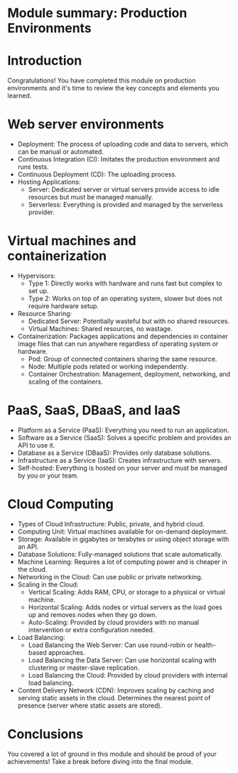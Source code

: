 # Module summary: Production Environments

# Introduction

Congratulations! You have completed this module on production environments and it's time to review the key concepts and elements you learned.

# Web server environments

- Deployment: The process of uploading code and data to servers, which can be manual or automated.
- Continuous Integration (CI): Imitates the production environment and runs tests.
- Continuous Deployment (CD): The uploading process.
- Hosting Applications:
    - Server: Dedicated server or virtual servers provide access to idle resources but must be managed manually.
    - Serverless: Everything is provided and managed by the serverless provider.

# Virtual machines and containerization

- Hypervisors:
    - Type 1: Directly works with hardware and runs fast but complex to set up.
    - Type 2: Works on top of an operating system, slower but does not require hardware setup.
- Resource Sharing:
    - Dedicated Server: Potentially wasteful but with no shared resources.
    - Virtual Machines: Shared resources, no wastage.
- Containerization: Packages applications and dependencies in container image files that can run anywhere regardless of operating system or hardware.
    - Pod: Group of connected containers sharing the same resource.
    - Node: Multiple pods related or working independently.
    - Container Orchestration: Management, deployment, networking, and scaling of the containers.

# PaaS, SaaS, DBaaS, and IaaS

- Platform as a Service (PaaS): Everything you need to run an application.
- Software as a Service (SaaS): Solves a specific problem and provides an API to use it.
- Database as a Service (DBaaS): Provides only database solutions.
- Infrastructure as a Service (IaaS): Creates infrastructure with servers.
- Self-hosted: Everything is hosted on your server and must be managed by you or your team.

# Cloud Computing

- Types of Cloud Infrastructure: Public, private, and hybrid cloud.
- Computing Unit: Virtual machines available for on-demand deployment.
- Storage: Available in gigabytes or terabytes or using object storage with an API.
- Database Solutions: Fully-managed solutions that scale automatically.
- Machine Learning: Requires a lot of computing power and is cheaper in the cloud.
- Networking in the Cloud: Can use public or private networking.
- Scaling in the Cloud:
    - Vertical Scaling: Adds RAM, CPU, or storage to a physical or virtual machine.
    - Horizontal Scaling: Adds nodes or virtual servers as the load goes up and removes nodes when they go down.
    - Auto-Scaling: Provided by cloud providers with no manual intervention or extra configuration needed.
- Load Balancing:
    - Load Balancing the Web Server: Can use round-robin or health-based approaches.
    - Load Balancing the Data Server: Can use horizontal scaling with clustering or master-slave replication.
    - Load Balancing the Cloud: Provided by cloud providers with internal load balancing.
- Content Delivery Network (CDN): Improves scaling by caching and serving static assets in the cloud. Determines the nearest point of presence (server where static assets are stored).

# Conclusions

You covered a lot of ground in this module and should be proud of your achievements! Take a break before diving into the final module.
